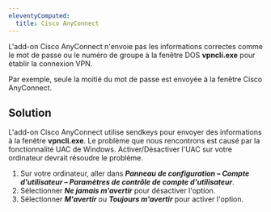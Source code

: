 ```yaml
---
eleventyComputed:
  title: Cisco AnyConnect
---
```

L'add-on Cisco AnyConnect n'envoie pas les informations correctes comme le mot de passe ou le numéro de groupe à la fenêtre DOS **vpncli.exe** pour établir la connexion VPN.

Par exemple, seule la moitié du mot de passe est envoyée à la fenêtre Cisco AnyConnect.
## Solution
L'add-on Cisco AnyConnect utilise sendkeys pour envoyer des informations à la fenêtre **vpncli.exe**. Le problème que nous rencontrons est causé par la fonctionnalité UAC de Windows. Activer/Désactiver l'UAC sur votre ordinateur devrait résoudre le problème.
1. Sur votre ordinateur, aller dans ***Panneau de configuration – Compte d'utilisateur – Paramètres de contrôle de compte d'utilisateur***.
1. Sélectionner ***Ne jamais m'avertir*** pour désactiver l'option.
1. Sélectionner ***M'avertir*** ou ***Toujours m'avertir*** pour activer l'option.
